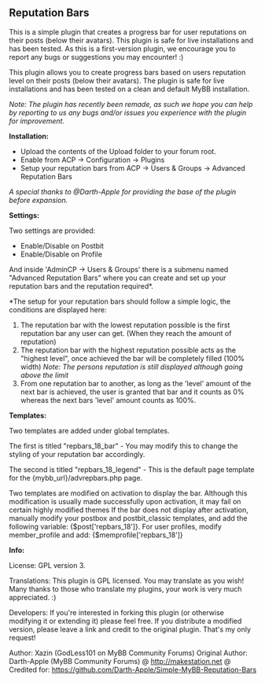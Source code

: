 <h2>Reputation Bars</h2>

This is a simple plugin that creates a progress bar for user reputations on their posts (below their avatars). This plugin is safe for live installations and has been tested. As this is a first-version plugin, we encourage you to report any bugs or suggestions you may encounter! :)

This plugin allows you to create progress bars based on users reputation level on their posts (below their avatars). The plugin is safe for live installations and has been tested on a clean and default MyBB installation.

_Note: The plugin has recently been remade, as such we hope you can help by reporting to us any bugs and/or issues you experience with the plugin for improvement._

**Installation:**

 - Upload the contents of the Upload folder to your forum root. 
 - Enable from ACP -> Configuration -> Plugins
 - Setup your reputation bars from ACP -> Users & Groups -> Advanced Reputation Bars

 _A special thanks to @Darth-Apple for providing the base of the plugin before expansion._

**Settings:** 

Two settings are provided: 

 - Enable/Disable on Postbit
 - Enable/Disable on Profile

And inside 'AdminCP -> Users & Groups' there is a submenu named "Advanced Reputation Bars" where you can create and set up your reputation bars and the reputation required*.

*The setup for your reputation bars should follow a simple logic, the conditions are displayed here:

1. The reputation bar with the lowest reputation possible is the first reputation bar any user can get. (When they reach the amount of reputation)
2. The reputation bar with the highest reputation possible acts as the "highest level", once achieved the bar will be completely filled (100% width) _Note: The persons reputation is still displayed although going above the limit_
3. From one reputation bar to another, as long as the 'level' amount of the next bar is achieved, the user is granted that bar and it counts as 0% whereas the next bars 'level' amount counts as 100%.

**Templates:**

Two templates are added under global templates.

The first is titled "repbars_18_bar" - You may modify this to change the styling of your reputation bar accordingly. 

The second is titled "repbars_18_legend" - This is the default page template for the {mybb_url}/advrepbars.php page.

Two templates are modified on activation to display the bar. Although this modification is usually made successfully upon activation, it may fail on certain highly modified themes If the bar does not display after activation, manually modify your postbox and postbit_classic templates, and add the following variable: {$post['repbars_18']}. For user profiles, modify member_profile and add: {$memprofile['repbars_18']}

**Info:**

License: GPL version 3. 

Translations: This plugin is GPL licensed. You may translate as you wish! Many thanks to those who translate my plugins, your work is very much appreciated. :)

Developers: If you're interested in forking this plugin (or otherwise modifying it or extending it) please feel free. If you distribute a modified version, please leave a link and credit to the original plugin. That's my only request! 

Author: Xazin (GodLess101 on MyBB Community Forums)
Original Author: Darth-Apple (MyBB Community Forums) @ http://makestation.net @ Credited for: https://github.com/Darth-Apple/Simple-MyBB-Reputation-Bars 
